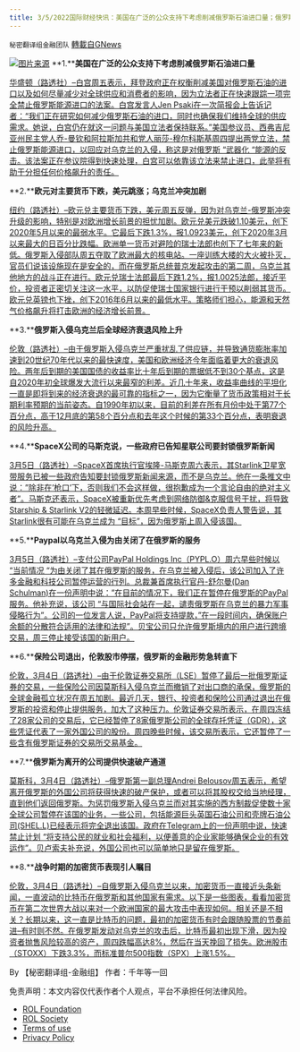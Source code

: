 ```yaml
---
title: 3/5/2022国际财经快讯：美国在广泛的公众支持下考虑削减俄罗斯石油进口量；俄罗斯入侵乌克兰后全球经济衰退风险上升
---
```

`秘密翻译组金融团队` [轉載自GNews](https://gnews.org/zh-hans/2110850/)

![](https://assets.gnews.org/wp-content/uploads/2022/03/图片1-35.png)[图片来源](https://dzm0ugdauank9.cloudfront.net)
**1.****美国在广泛的公众支持下考虑削减俄罗斯石油进口量**

[华盛顿（路透社）–白宫周五表示，拜登政府正在权衡削减美国对俄罗斯石油的进口以及如何尽量减少对全球供应和消费者的影响，因为立法者正在快速跟踪一项完全禁止俄罗斯能源进口的法案。白宫发言人Jen Psaki在一次简报会上告诉记者：“我们正在研究如何减少俄罗斯石油的进口，同时也确保我们维持全球的供应需求。她说，白宫仍在就这一问题与美国立法者保持联系。”美国参议员、西弗吉尼亚州民主党人乔-曼钦和阿拉斯加共和党人丽莎-穆尔科斯基周四提出两党立法，禁止俄罗斯能源进口，以回应对乌克兰的入侵，称这是对俄罗斯 “武器化 “能源的反击。该法案正在参议院得到快速处理，白宫可以依靠该立法来禁止进口，此举将有助于分担任何价格飙升的责任。](https://www.oann.com/u-s-weighs-cutting-russian-oil-imports-amid-broad-public-support/)

**2.****欧元对主要货币下跌，美元跳涨；乌克兰冲突加剧**

[纽约（路透社）–欧元兑主要货币下跌，美元周五反弹，因为对乌克兰-俄罗斯冲突升级的影响，特别是对欧洲增长前景的担忧加剧。欧元兑美元跌破1.10美元，创下2020年5月以来的最弱水平。它最后下跌1.3%，报1.0923美元，创下2020年3月以来最大的日百分比跌幅。欧洲单一货币对避险的瑞士法郎也创下了七年来的新低。俄罗斯入侵部队周五夺取了欧洲最大的核电站。一座训练大楼的大火被扑灭，官员们说该设施现在是安全的，而在俄罗斯总统普京发起攻击的第二周，乌克兰其他地方的战斗正在进行。欧元兑瑞士法郎最后下跌1.2%，报1.0025法郎，接近平价，投资者正密切关注这一水平，以防促使瑞士国家银行进行干预以削弱其货币。欧元兑英镑也下挫，创下2016年6月以来的最低水平。策略师们担心，能源和天然气价格飙升将打击欧洲的经济增长前景。](https://www.oann.com/euro-tumbles-further-after-news-of-fire-at-ukrainian-nuclear-plant/)

**3.****俄罗斯入侵乌克兰后全球经济衰退风险上升**

[伦敦（路透社）–由于俄罗斯入侵乌克兰严重扰乱了供应链，并导致通货膨胀率加速到20世纪70年代以来的最快速度，美国和欧洲经济今年面临着更大的衰退风险。两年后到期的美国国债的收益率比十年后到期的票据低不到30个基点，这是自2020年初全球爆发大流行以来最窄的利差。近几十年来，收益率曲线的平坦化一直是即将到来的经济衰退的最可靠的指标之一，因为它衡量了货币政策相对于长期利率预期的当前姿态。自1990年初以来，目前的利差在所有月份中处于第77个百分点，高于12月底的第58个百分点和去年这个时候的第33个百分点，表明衰退的风险升高。](https://www.oann.com/column-global-recession-risks-rise-after-russia-invades-ukraine-kemp/)

**4.****SpaceX公司的马斯克说，一些政府已告知星联公司要封锁俄罗斯新闻**

[3月5日（路透社）–SpaceX首席执行官埃隆-马斯克周六表示，其Starlink卫星宽带服务已被一些政府告知要封锁俄罗斯新闻来源，而不是乌克兰。他在一条推文中说：”除非在’枪口’下，否则我们不会这样做，很抱歉成为一个言论自由的绝对主义者”。马斯克还表示，SpaceX被重新优先考虑到网络防御&克服信号干扰，将导致Starship & Starlink V2的轻微延迟。本周早些时候，SpaceX负责人警告说，其Starlink很有可能在乌克兰成为 “目标”，因为俄罗斯上周入侵该国。](https://www.reuters.com/business/media-telecom/spacexs-musk-says-starlink-has-been-told-by-some-governments-block-russian-news-2022-03-05/)

**5.****Paypal以乌克兰入侵为由关闭了在俄罗斯的服务**

[3月5日（路透社）–支付公司PayPal Holdings Inc（PYPL.O）周六早些时候以 “当前情况 “为由关闭了其在俄罗斯的服务，在乌克兰被入侵后，该公司加入了许多金融和科技公司暂停运营的行列。总裁兼首席执行官丹-舒尔曼(Dan Schulman)在一份声明中说：”在目前的情况下，我们正在暂停在俄罗斯的PayPal服务。他补充说，该公司 “与国际社会站在一起，谴责俄罗斯在乌克兰的暴力军事侵略行为”。公司的一位发言人说，PayPal将支持提款，”在一段时间内，确保账户余额的分散符合适用的法律和法规”。贝宝公司只允许俄罗斯境内的用户进行跨境交易，周三停止接受该国的新用户。](https://www.reuters.com/business/paypal-shuts-down-its-services-russia-citing-ukraine-aggression-2022-03-05/)

**6.****保险公司退出，伦敦股市停摆，俄罗斯的金融形势急转直下**

[伦敦，3月4日（路透社）–由于伦敦证券交易所（LSE）暂停了最后一批俄罗斯证券的交易，一些保险公司因莫斯科入侵乌克兰而撤销了对出口商的承保，俄罗斯的全球金融孤立状况在周五加剧。最近几天，银行、投资者和保险公司通过退出在俄罗斯的投资和停止提供服务，加大了这种压力。伦敦证券交易所表示，在周四冻结了28家公司的交易后，它已经暂停了8家俄罗斯公司的全球存托凭证（GDR），这些凭证代表了一家外国公司的股份。周四晚些时候，该交易所表示，它还暂停了一些含有俄罗斯证券的交易所交易基金。](https://www.reuters.com/markets/europe/financial-screws-turned-russia-insurers-exit-london-stocks-halted-2022-03-04/)

**7.****俄罗斯为离开的公司提供快速破产通道**

[莫斯科，3月4日（路透社）–俄罗斯第一副总理Andrei Belousov周五表示，希望离开俄罗斯的外国公司将获得快速的破产保护，或者可以将其股权交给当地经理，直到他们返回俄罗斯。为惩罚俄罗斯入侵乌克兰而对其实施的西方制裁促使数十家全球公司暂停在该国的业务，一些公司，包括能源巨头英国石油公司和壳牌石油公司(SHEL.L)已经表示将完全退出该国。政府在Telegram上的一份声明中说，快速禁止计划 “将支持公民的就业和社会福利，以便善意的企业家能够确保企业的有效运作”。贝卢索夫补充说，外国公司也可以简单地只是留在俄罗斯。](https://www.reuters.com/business/finance/russia-offers-fast-track-bankruptcy-departing-companies-2022-03-04/)

**8.****战争时期的加密货币表现引人瞩目**

[伦敦，3月4日（路透社）–自俄罗斯入侵乌克兰以来，加密货币一直接近头条新闻，一直波动的比特币在俄罗斯和其他国家有需求。以下是一些图表，看看加密货币在第二次世界大战以来对一个欧洲国家的最大攻击中表现如何。相关还是不相关？长期以来，这一直是比特币的问题，最初的加密货币有时会跟随股票的节奏前进–有时则不然。在俄罗斯发动对乌克兰的攻击后，比特币最初出现下滑，因为投资者抛售风险较高的资产，周四跌幅高达8%，然后在当天挽回了损失。欧洲股市（STOXX）下跌3.3%，而标准普尔500指数（SPX）上涨1.5%。](https://www.reuters.com/technology/cryptocurrencies-time-war-2022-03-04/)

By 【秘密翻译组-金融组】
作者：千年等一回

 

免责声明：本文内容仅代表作者个人观点，平台不承担任何法律风险。

- [ROL Foundation](https://rolfoundation.org/)
- [ROL Society](https://rolsociety.org/)
- [Terms of use](https://gnews.org/terms-of-use-3/)
- [Privacy Policy](https://gnews.org/privacy-policy/)
